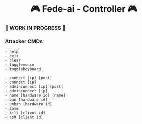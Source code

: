 <h1 align="center">🎮 Fede-ai - Controller 🎮</h1>

### 🚧 WORK IN PROGRESS 🚧

### Attacker CMDs
```
- help
- exit
- clear
- togglemouse
- togglekeyboard

- connect [ip] [port]
- connect [ip]
- adminconnect [ip] [port]
- adminconnect [ip]
- name [hardware id] [name]
- ban [hardware id]
- unban [hardware id]
- save
- kill [client id]
- ssh [client id]
```